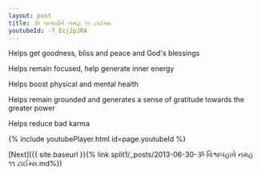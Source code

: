 ```yaml
---
layout: post
title: ૐ પાનાવીને નમહ ૧૧ ટાઈમ્સ
youtubeId: -7_Ecj2pJRA
---
```

 
 
Helps get goodness, bliss and peace and God's blessings
 
Helps remain focused, help generate inner energy 
 
Helps boost physical and mental health 
 
Helps remain grounded and generates a sense of gratitude towards the greater power 
 
Helps reduce bad karma
 
 
 
 


{% include youtubePlayer.html id=page.youtubeId %}
 
[Next]({{ site.baseurl }}{% link  split1/_posts/2013-06-30-ૐ વિશ્વબહાવે નમહ ૧૧ ટાઈમ્સ.md%})
 
